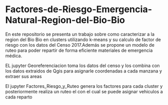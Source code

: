 # Factores-de-Riesgo-Emergencia-Natural-Region-del-Bio-Bio
En este repositorio se presenta un trabajo sobre como caracterizar a la region del Bio Bio en clusters
utilizando k-means y su calculo de factor de riesgo con los datos del Censo 2017.Además se propone un modelo
de ruteo para poder repartir de forma eficiente materiales de emergencia médica. 

EL jupyter Georeferenciacion toma los datos del censo y los combina con los datos extraidos de Qgis para asignarle coordenadas a cada manzana y extraer sus areas

El jupyter Factores_Riesgo_y_Ruteo genera los factores para cada cluster y posteriormente realiza un ruteo el con el cual se puede asignar vehiculos a cada reparto
